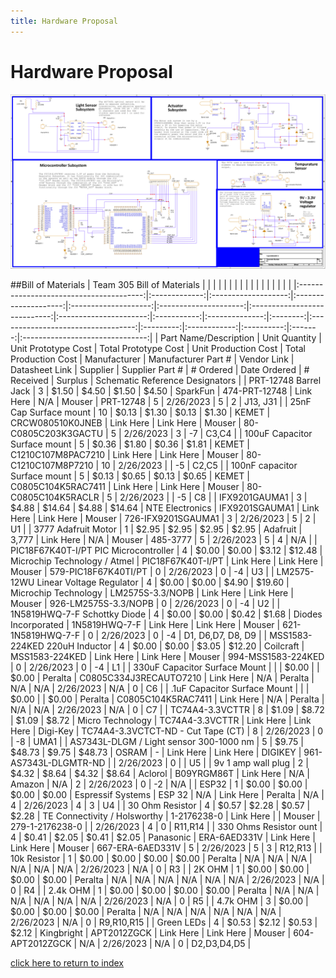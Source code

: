 ```yaml
---
title: Hardware Proposal
---
```


# Hardware Proposal
![Figure 9A. Hardware Schechmatic](/photos/Team305Schem-1.png "Hardware Schematic")


##Bill of Materials
|        Team 305 Bill of Materials       |               |                     |                      |                      |                       |                              |                        |             |                |          |                                    |           |              |            |         |                                 |
|:---------------------------------------:|:-------------:|:-------------------:|:--------------------:|:--------------------:|:---------------------:|:----------------------------:|:----------------------:|:-----------:|:--------------:|:--------:|:----------------------------------:|:---------:|:------------:|:----------:|:-------:|:-------------------------------:|
| Part Name/Description                   | Unit Quantity | Unit Prototype Cost | Total Prototype Cost | Unit Production Cost | Total Production Cost | Manufacturer                 | Manufacturer Part #    | Vendor Link | Datasheet Link | Supplier | Supplier Part #                    | # Ordered | Date Ordered | # Received | Surplus | Schematic Reference Designators |
| PRT-12748 Barrel Jack                   |             3 |               $1.50 |                $4.50 |                $1.50 |                 $4.50 | SparkFun                     | 474-PRT-12748          | Link Here   | N/A            | Mouser   | PRT-12748                          |         5 |    2/26/2023 |          5 |       2 | J13, J31                        |
| 25nF Cap Surface mount                  |            10 |               $0.13 |                $1.30 |                $0.13 |                 $1.30 | KEMET                        | CRCW080510K0JNEB       | Link Here   | Link Here      | Mouser   | 80-C0805C203K3GACTU                |         5 |    2/26/2023 |          3 |      -7 | C3,C4                           |
| 100uF Capacitor Surface mount           |             5 |               $0.36 |                $1.80 |                $0.36 |                 $1.81 | KEMET                        | C1210C107M8PAC7210     | Link Here   | Link Here      | Mouser   | 80-C1210C107M8P7210                |        10 |    2/26/2023 |            |      -5 | C2,C5                           |
| 100nF capacitor Surface mount           |             5 |               $0.13 |                $0.65 |                $0.13 |                 $0.65 | KEMET                        | C0805C104K5RAC7411     | Link Here   | Link Here      | Mouser   | 80-C0805C104K5RACLR                |         5 |    2/26/2023 |            |      -5 | C8                              |
| IFX9201GAUMA1                           |             3 |               $4.88 |               $14.64 |                $4.88 |                $14.64 | NTE Electronics              | IFX9201SGAUMA1         | Link Here   | Link Here      | Mouser   | 726-IFX9201SGAUMA1                 |         3 |    2/26/2023 |          5 |       2 | U1                              |
| 3777 Adafruit Motor                     |             1 |               $2.95 |                $2.95 |                $2.95 |                 $2.95 | Adafruit                     |                  3,777 | Link Here   | N/A            | Mouser   | 485-3777                           |         5 |    2/26/2023 |          5 |       4 | N/A                             |
| PIC18F67K40T-I/PT PIC Microcontroller   |             4 |               $0.00 |                $0.00 |                $3.12 |                $12.48 | Microchip Technology / Atmel | PIC18F67K40T-I/PT      | Link Here   | Link Here      | Mouser   | 579-PIC18F67K40TI/PT               |         0 |    2/26/2023 |          0 |      -4 | U3                              |
| LM2575-12WU Linear Voltage Regulator    |             4 |               $0.00 |                $0.00 |                $4.90 |                $19.60 | Microchip Technology         | LM2575S-3.3/NOPB       | Link Here   | Link Here      | Mouser   | 926-LM2575S-3.3/NOPB               |         0 |    2/26/2023 |          0 |      -4 | U2                              |
| 1N5819HWQ-7-F Schottky Diode            |             4 |               $0.00 |                $0.00 |                $0.42 |                 $1.68 | Diodes Incorporated          | 1N5819HWQ-7-F          | Link Here   | Link Here      | Mouser   | 621-1N5819HWQ-7-F                  |         0 |    2/26/2023 |          0 |      -4 | D1, D6,D7, D8, D9               |
| MSS1583-224KED 220uH Inductor           |             4 |               $0.00 |                $0.00 |                $3.05 |                $12.20 | Coilcraft                    | MSS1583-224KED         | Link Here   | Link Here      | Mouser   | 994-MSS1583-224KED                 |         0 |    2/26/2023 |          0 |      -4 | L1                              |
| 330uF Capacitor Surface Mount           |               |                     |                $0.00 |                      |                 $0.00 | Peralta                      | C0805C334J3RECAUTO7210 | Link Here   | N/A            | Peralta  | N/A                                | N/A       |    2/26/2023 | N/A        |       0 | C6                              |
| .1uF Capacitor Surface Mount            |               |                     |                $0.00 |                      |                 $0.00 | Peralta                      | C0805C104K5RAC7411     | Link Here   | N/A            | Peralta  | N/A                                | N/A       |    2/26/2023 | N/A        |       0 | C7                              |
| TC74A4-3.3VCTTR                         |             8 |               $1.09 |                $8.72 |                $1.09 |                 $8.72 | Micro Technology             | TC74A4-3.3VCTTR        | Link Here   | Link Here      | Digi-Key | TC74A4-3.3VCTCT-ND - Cut Tape (CT) |         8 |    2/26/2023 |          0 |      -8 | UMA1                            |
| AS7343L-DLGM / Light sensor 300-1000 nm |             5 |               $9.75 |               $48.73 |                $9.75 |                $48.73 | OSRAM                        | -                      | Link Here   | Link Here      | DIGIKEY  | 961-AS7343L-DLGMTR-ND              |           |    2/26/2023 |          0 |         | U5                              |
| 9v 1 amp wall plug                      |             2 |               $4.32 |                $8.64 |                $4.32 |                 $8.64 | Aclorol                      | B09YRGM86T             | Link Here   | N/A            | Amazon   | N/A                                |         2 |    2/26/2023 |          0 |      -2 | N/A                             |
| ESP32                                   |             1 |               $0.00 |                $0.00 |                $0.00 |                 $0.00 | Espressif Systems            | ESP 32                 | N/A         | Link Here      | Peralta  | N/A                                |         4 |    2/26/2023 |          4 |       3 | U4                              |
| 30 Ohm Resistor                         |             4 |               $0.57 |                $2.28 |                $0.57 |                 $2.28 | TE Connectivity / Holsworthy | 1-2176238-0            | Link Here   |                | Mouser   | 279-1-2176238-0                    |           |    2/26/2023 |          4 |       0 | R11,R14                         |
| 330 Ohms Resistor ount                  |             4 |               $0.41 |                $2.05 |                $0.41 |                 $2.05 | Panasonic                    | ERA-6AED331V           | Link Here   | Link Here      | Mouser   | 667-ERA-6AED331V                   |         5 |    2/26/2023 |          5 |       3 | R12,R13                         |
| 10k Resistor                            |             1 |               $0.00 |                $0.00 |                $0.00 |                 $0.00 | Peralta                      | N/A                    | N/A         | N/A            | N/A      | N/A                                | N/A       |    2/26/2023 | N/A        |       0 | R3                              |
| 2K OHM                                  |             1 |               $0.00 |                $0.00 |                $0.00 |                 $0.00 | Peralta                      | N/A                    | N/A         | N/A            | N/A      | N/A                                | N/A       | 2/26/2023    | N/A        |       0 | R4                              |
| 2.4k OHM                                |             1 |               $0.00 |                $0.00 |                $0.00 |                 $0.00 | Peralta                      | N/A                    | N/A         | N/A            | N/A      | N/A                                | N/A       | 2/26/2023    | N/A        |       0 | R5                              |
| 4.7k OHM                                |             3 |               $0.00 |                $0.00 |                $0.00 |                 $0.00 | Peralta                      | N/A                    | N/A         | N/A            | N/A      | N/A                                | N/A       | 2/26/2023    | N/A        |       0 | R9,R10,R15                      |
| Green LEDs                              |             4 |               $0.53 |                $2.12 |                $0.53 |                 $2.12 | Kingbright                   | APT2012ZGCK            | Link Here   | Link Here      | Mouser   | 604-APT2012ZGCK                    | N/A       | 2/26/2023    | N/A        |       0 | D2,D3,D4,D5                     |




[click here to return to index](/index)
